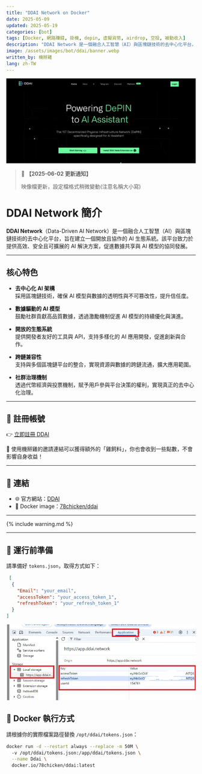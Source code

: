 ```yaml
---
title: "DDAI Network on Docker"
date: 2025-05-09
updated: 2025-05-19
categories: [bot]
tags: [Docker, 網路賺錢, 掛機, depin, 虛擬貨幣, airdrop, 空投, 被動收入]
description: "DDAI Network 是一個融合人工智慧（AI）與區塊鏈技術的去中心化平台，旨在建立一個開放且協作的 AI 生態系統。該平台致力於提供高效、安全且可擴展的 AI 解決方案，促進數據共享與 AI 模型的協同發展"
image: /assets/images/bot/ddai/banner.webp
written_by: 機掰雞
lang: zh-TW
---
```

![DDAI 封面圖](/assets/images/bot/ddai/banner.webp)
 
> 📢 **【2025-06-02 更新通知】**
>
> 映像檔更新，設定檔格式稍微變動(注意名稱大小寫)
 

# DDAI Network 簡介

**DDAI Network**（Data-Driven AI Network）是一個融合人工智慧（AI）與區塊鏈技術的去中心化平台，旨在建立一個開放且協作的 AI 生態系統。該平台致力於提供高效、安全且可擴展的 AI 解決方案，促進數據共享與 AI 模型的協同發展。

---

## 核心特色

- **去中心化 AI 架構**  
  採用區塊鏈技術，確保 AI 模型與數據的透明性與不可篡改性，提升信任度。

- **數據驅動的 AI 模型**  
  鼓勵社群貢獻高品質數據，透過激勵機制促進 AI 模型的持續優化與演進。

- **開放的生態系統**  
  提供開發者友好的工具與 API，支持多樣化的 AI 應用開發，促進創新與合作。

- **跨鏈兼容性**  
  支持與多個區塊鏈平台的整合，實現資源與數據的跨鏈流通，擴大應用範圍。

- **社群治理機制**  
  透過代幣經濟與投票機制，賦予用戶參與平台決策的權利，實現真正的去中心化治理。

---
## 📝 註冊帳號

👉 [立即註冊 DDAI](https://app.ddai.network/register?ref=DvhavEgM)

🎉 使用機掰雞的邀請連結可以獲得額外的「雞飼料」，你也會收到一些點數，不會影響自身收益！

---
## 🔗 連結

- 🌐 官方網站：[DDAI](https://ddai.network/)
- 🐳 Docker image：[78chicken/ddai](https://hub.docker.com/r/78chicken/ddai)

--- 

{% include warning.md %}

---

## 📁 運行前準備
請準備好 `tokens.json`，取得方式如下：
```json
 [
  {
    "Email": "your_email",
    "accessToken": "your_access_token_1",
    "refreshToken": "your_refresh_token_1"
  }
]

```
![DDAI token](/assets/images/bot/ddai/img_1.webp)
## 🐳 Docker 執行方式

請根據你的實際檔案路徑替換 `/opt/ddai/tokens.json`：
```bash
docker run -d --restart always --replace -m 50M \  
  -v /opt/ddai/tokens.json:/app/ddai/tokens.json \
  --name Ddai \
  docker.io/78chicken/ddai:latest
```

